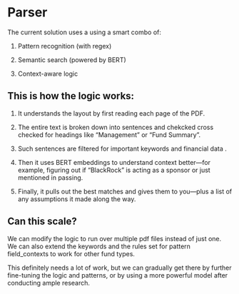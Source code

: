 # Parser
The current solution uses a using a smart combo of:

1. Pattern recognition (with regex)

2. Semantic search (powered by BERT)

3. Context-aware logic

## This is how the logic works:
1. It understands the layout by first reading each page of the PDF.

2. The entire text is broken down into sentences and chekcked cross checked for headings like “Management” or “Fund Summary”. 

3. Such sentences are filtered for important keywords and financial data .

4. Then it uses BERT embeddings to understand context better—for example, figuring out if “BlackRock” is acting as a sponsor or just mentioned in passing.

5. Finally, it pulls out the best matches and gives them to you—plus a list of any assumptions it made along the way.

## Can this scale?

We can modify the logic to run over multiple pdf files instead of just one. We can also extend the keywords and the rules set for pattern field_contexts to work for other fund types.

This definitely needs a lot of work, but we can gradually get there by further fine-tuning the logic and patterns, or by using a more powerful model after conducting ample research.



   

